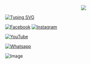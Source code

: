 ## <h3 align="center">

  <p align="center"><img src="https://img.shields.io/badge/WELCOME%20TO -SARDAR RDX BOT-green?colorA=%23ff0000&colorB=%23017e40&style=flat-square">  

</h3>

[![Typing SVG](https://readme-typing-svg.herokuapp.com?font=Neuton&font-weight=bold&size=20&color=FFFF00&background=FF0000&center=true&vCenter=true&width=400&height=60&lines=HELLO+FRIENDS+I'M+FADEBAZ+SARDAR+RDX+😈+🤞;THE+RDX+PROJECT;RDX+FCA+BOT;THANKYOU+FOR+USING+RDX+PROJECT&border=20px+solid+000000&speed=100)](https://git.io/typing-svg)

[![Facebook](https://img.shields.io/badge/Facebook-blue?style=for-the-badge&logo=facebook)](https://www.facebook.com/profile.php?id=100009012838085)
[![Instagram](https://img.shields.io/badge/Instagram-pink?style=for-the-badge&logo=instagram)](😃)

[![YouTube](https://img.shields.io/badge/YouTube-red?style=for-the-badge&logo=YouTube)](https://youtube.com/@rdx-bot-zone?si=07glyrc8s-lSIkK8)

[![Whatsapp](https://img.shields.io/badge/YouTube-green?style=for-the-badge&logo=whatsapp)](https://wa.me/qr/Q65AI7L4ZOBFO1)

![Image](https://i.imgur.com/yr1YUuj.jpeg)
